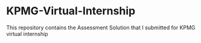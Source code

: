 # KPMG-Virtual-Internship
This repository contains the Assessment Solution that I submitted for KPMG virtual internship

